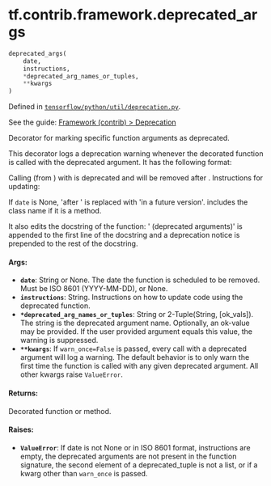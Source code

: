 <div itemscope itemtype="http://developers.google.com/ReferenceObject">
<meta itemprop="name" content="tf.contrib.framework.deprecated_args" />
</div>

# tf.contrib.framework.deprecated_args

``` python
deprecated_args(
    date,
    instructions,
    *deprecated_arg_names_or_tuples,
    **kwargs
)
```



Defined in [`tensorflow/python/util/deprecation.py`](https://www.tensorflow.org/code/tensorflow/python/util/deprecation.py).

See the guide: [Framework (contrib) > Deprecation](../../../../../api_guides/python/contrib.framework.md#Deprecation)

Decorator for marking specific function arguments as deprecated.

This decorator logs a deprecation warning whenever the decorated function is
called with the deprecated argument. It has the following format:

  Calling <function> (from <module>) with <arg> is deprecated and will be
  removed after <date>. Instructions for updating:
    <instructions>

If `date` is None, 'after <date>' is replaced with 'in a future version'.
<function> includes the class name if it is a method.

It also edits the docstring of the function: ' (deprecated arguments)' is
appended to the first line of the docstring and a deprecation notice is
prepended to the rest of the docstring.

#### Args:

* <b>`date`</b>: String or None. The date the function is scheduled to be removed.
    Must be ISO 8601 (YYYY-MM-DD), or None.
* <b>`instructions`</b>: String. Instructions on how to update code using the
    deprecated function.
* <b>`*deprecated_arg_names_or_tuples`</b>: String or 2-Tuple(String,
    [ok_vals]).  The string is the deprecated argument name.
    Optionally, an ok-value may be provided.  If the user provided
    argument equals this value, the warning is suppressed.
* <b>`**kwargs`</b>: If `warn_once=False` is passed, every call with a deprecated
    argument will log a warning. The default behavior is to only warn the
    first time the function is called with any given deprecated argument.
    All other kwargs raise `ValueError`.


#### Returns:

Decorated function or method.


#### Raises:

* <b>`ValueError`</b>: If date is not None or in ISO 8601 format, instructions are
    empty, the deprecated arguments are not present in the function
    signature, the second element of a deprecated_tuple is not a
    list, or if a kwarg other than `warn_once` is passed.